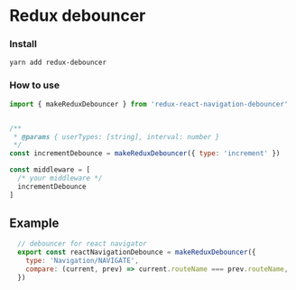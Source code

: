 # Redux debouncer

### Install

```yarn add redux-debouncer```

### How to use

```js
import { makeReduxDebouncer } from 'redux-react-navigation-debouncer'


/**
 * @params { userTypes: [string], interval: number }
 */
const incrementDebounce = makeReduxDebouncer({ type: 'increment' })

const middleware = [
  /* your middleware */
  incrementDebounce
]
```
## Example
```js
  // debouncer for react navigator
  export const reactNavigationDebounce = makeReduxDebouncer({
    type: 'Navigation/NAVIGATE',
    compare: (current, prev) => current.routeName === prev.routeName,
  })
```
